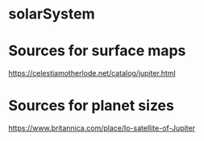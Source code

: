 # solarSystem

# Sources for surface maps
https://celestiamotherlode.net/catalog/jupiter.html

# Sources for planet sizes
https://www.britannica.com/place/Io-satellite-of-Jupiter